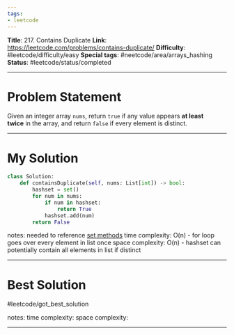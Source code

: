 ```yaml
---
tags:
- leetcode
---
```

**Title**: 217. Contains Duplicate
**Link**: https://leetcode.com/problems/contains-duplicate/
**Difficulty**: #leetcode/difficulty/easy 
**Special tags**: #neetcode/area/arrays_hashing
**Status**: #leetcode/status/completed 

---
# Problem Statement

Given an integer array `nums`, return `true` if any value appears **at least twice** in the array, and return `false` if every element is distinct.

---
# My Solution

```python
class Solution:
    def containsDuplicate(self, nums: List[int]) -> bool:
        hashset = set()
        for num in nums:
            if num in hashset:
                return True
			hashset.add(num)
        return False
```

notes: needed to reference [set methods](https://www.w3schools.com/python/python_ref_set.asp)
time complexity: O(n)
	- for loop goes over every element in list once
space complexity: O(n)
	- hashset can potentially contain all elements in list if distinct

---
# Best Solution

#leetcode/got_best_solution

notes: 
time complexity: 
space complexity:

---
